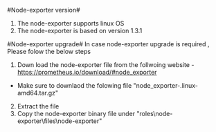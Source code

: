 #Node-exporter version#

  1. The node-exporter supports linux OS
  2. The node-exporter is based on version 1.3.1

#Node-exporter upgrade#
In case node-exporter upgrade is required , Please folow the below steps 

  1. Down load the node-exporter file from the follwoing website - https://prometheus.io/download/#node_exporter
   * Make sure to downlaod the folowing file "node_exporter-<version>.linux-amd64.tar.gz"
  
  2. Extract the file
  3. Copy the node-exporter binary file under "roles\node-exporter\files\node-exporter"
